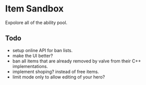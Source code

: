 # Item Sandbox
Expolore all of the ability pool.

## Todo
* setup online API for ban lists.
* make the UI better?
* ban all items that are already removed by valve from their C++ implementations.
* implement shoping? instead of free items.
* limit mode only to allow editing of your hero?